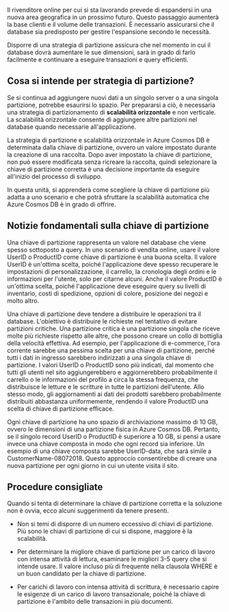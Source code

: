 Il rivenditore online per cui si sta lavorando prevede di espandersi in una nuova area geografica in un prossimo futuro. Questo passaggio aumenterà la base clienti e il volume delle transazioni. È necessario assicurarsi che il database sia predisposto per gestire l'espansione secondo le necessità.

Disporre di una strategia di partizione assicura che nel momento in cui il database dovrà aumentare le sue dimensioni, sarà in grado di farlo facilmente e continuare a eseguire transazioni e query efficienti.

## <a name="what-is-a-partition-strategy"></a>Cosa si intende per strategia di partizione?

Se si continua ad aggiungere nuovi dati a un singolo server o a una singola partizione, potrebbe esaurirsi lo spazio. Per prepararsi a ciò, è necessaria una strategia di partizionamento di **scalabilità orizzontale** e non verticale. La scalabilità orizzontale consente di aggiungere altre partizioni nel database quando necessarie all'applicazione.

La strategia di partizione e scalabilità orizzontale in Azure Cosmos DB è determinata dalla chiave di partizione, ovvero un valore impostato durante la creazione di una raccolta. Dopo aver impostato la chiave di partizione, non può essere modificata senza ricreare la raccolta, quindi selezionare la chiave di partizione corretta è una decisione importante da eseguire all'inizio del processo di sviluppo.  

In questa unità, si apprenderà come scegliere la chiave di partizione più adatta a uno scenario e che potrà sfruttare la scalabilità automatica che Azure Cosmos DB è in grado di offrire.

## <a name="partition-key-basics"></a>Notizie fondamentali sulla chiave di partizione

Una chiave di partizione rappresenta un valore nel database che viene spesso sottoposto a query. In uno scenario di vendita online, usare il valore UserID o ProductID come chiave di partizione è una buona scelta. Il valore UserID è un'ottima scelta, poiché l'applicazione deve spesso recuperare le impostazioni di personalizzazione, il carrello, la cronologia degli ordini e le informazioni per l'utente, solo per citarne alcuni. Anche il valore ProductID è un'ottima scelta, poiché l'applicazione deve eseguire query su livelli di inventario, costi di spedizione, opzioni di colore, posizione dei negozi e molto altro.

Una chiave di partizione deve tendere a distribuire le operazioni tra il database. L'obiettivo è distribuire le richieste nel tentativo di evitare partizioni critiche. Una partizione critica è una partizione singola che riceve molte più richieste rispetto alle altre, che possono creare un collo di bottiglia della velocità effettiva. Ad esempio, per l'applicazione di e-commerce, l'ora corrente sarebbe una pessima scelta per una chiave di partizione, perché tutti i dati in ingresso sarebbero indirizzati a una singola chiave di partizione. I valori UserID o ProductID sono più indicati, dal momento che tutti gli utenti nel sito aggiungerebbero e aggiornerebbero probabilmente il carrello o le informazioni del profilo a circa la stessa frequenza, che distribuisce le letture e le scritture in tutte le partizioni dell'utente. Allo stesso modo, gli aggiornamenti ai dati dei prodotti sarebbero probabilmente distribuiti abbastanza uniformemente, rendendo il valore ProductID una scelta di chiave di partizione efficace.

Ogni chiave di partizione ha uno spazio di archiviazione massimo di 10 GB, ovvero le dimensioni di una partizione fisica in Azure Cosmos DB. Pertanto, se il singolo record UserID o ProductID è superiore a 10 GB, si pensi a usare invece una chiave composta in modo che ogni record sia inferiore. Un esempio di una chiave composta sarebbe UserID-data, che sarà simile a CustomerName-08072018. Questo approccio consentirebbe di creare una nuova partizione per ogni giorno in cui un utente visita il sito.

## <a name="best-practices"></a>Procedure consigliate

Quando si tenta di determinare la chiave di partizione corretta e la soluzione non è ovvia, ecco alcuni suggerimenti da tenere presenti.

* Non si temi di disporre di un numero eccessivo di chiavi di partizione. Più sono le chiavi di partizione di cui si dispone, maggiore è la scalabilità.

* Per determinare la migliore chiave di partizione per un carico di lavoro con intensa attività di lettura, esaminare le migliori 3-5 query che si intende usare. Il valore incluso più di frequente nella clausola WHERE è un buon candidato per la chiave di partizione.

* Per carichi di lavoro con intensa attività di scrittura, è necessario capire le esigenze di un carico di lavoro transazionale, poiché la chiave di partizione è l'ambito delle transazioni in più documenti.
